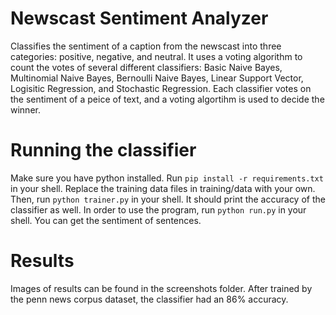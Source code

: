 # Newscast Sentiment Analyzer
Classifies the sentiment of a caption from the newscast into three categories: positive, negative, and neutral.  It uses a voting algorithm to
count the votes of several different classifiers: Basic Naive Bayes, Multinomial Naive Bayes, Bernoulli Naive Bayes, Linear Support Vector,
Logisitic Regression, and Stochastic Regression. Each classifier votes on the sentiment of a peice of text, and a voting algortihm is used to 
decide the winner.

# Running the classifier
Make sure you have python installed.  Run `pip install -r requirements.txt` in your shell.
Replace the training data files in training/data with your own.  Then, run `python trainer.py` in your shell.  It should print the accuracy of the classifier as well.
In order to use the program, run `python run.py` in your shell.  You can get the sentiment of sentences.

# Results
Images of results can be found in the screenshots folder.  After trained by the penn news corpus dataset, the classifier had an 86% accuracy.
